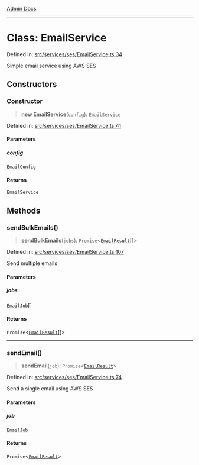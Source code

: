 [Admin Docs](/)

***

# Class: EmailService

Defined in: [src/services/ses/EmailService.ts:34](https://github.com/Sourya07/talawa-api/blob/ead7a48e0174153214ee7311f8b242ee1c1a12ca/src/services/ses/EmailService.ts#L34)

Simple email service using AWS SES

## Constructors

### Constructor

> **new EmailService**(`config`): `EmailService`

Defined in: [src/services/ses/EmailService.ts:41](https://github.com/Sourya07/talawa-api/blob/ead7a48e0174153214ee7311f8b242ee1c1a12ca/src/services/ses/EmailService.ts#L41)

#### Parameters

##### config

[`EmailConfig`](../interfaces/EmailConfig.md)

#### Returns

`EmailService`

## Methods

### sendBulkEmails()

> **sendBulkEmails**(`jobs`): `Promise`\<[`EmailResult`](../interfaces/EmailResult.md)[]\>

Defined in: [src/services/ses/EmailService.ts:107](https://github.com/Sourya07/talawa-api/blob/ead7a48e0174153214ee7311f8b242ee1c1a12ca/src/services/ses/EmailService.ts#L107)

Send multiple emails

#### Parameters

##### jobs

[`EmailJob`](../interfaces/EmailJob.md)[]

#### Returns

`Promise`\<[`EmailResult`](../interfaces/EmailResult.md)[]\>

***

### sendEmail()

> **sendEmail**(`job`): `Promise`\<[`EmailResult`](../interfaces/EmailResult.md)\>

Defined in: [src/services/ses/EmailService.ts:74](https://github.com/Sourya07/talawa-api/blob/ead7a48e0174153214ee7311f8b242ee1c1a12ca/src/services/ses/EmailService.ts#L74)

Send a single email using AWS SES

#### Parameters

##### job

[`EmailJob`](../interfaces/EmailJob.md)

#### Returns

`Promise`\<[`EmailResult`](../interfaces/EmailResult.md)\>
